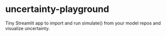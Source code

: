 ﻿# uncertainty-playground

Tiny Streamlit app to import and run simulate() from your model repos and visualize uncertainty.
